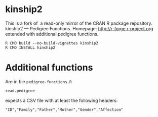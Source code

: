 # kinship2

This is a fork of  a read-only mirror of the CRAN R package repository.  kinship2 — Pedigree Functions. Homepage: http://r-forge.r-project.org
extended with additional pedigree functions.

```
R CMD build --no-build-vignettes kinship2
R CMD INSTALL kinship2
```
 
# Additional functions
 
 Are in file ```pedigree-functions.R```
 
 ```R
 read.pedigree
 ```
 expects a CSV file with at least the following headers:
 
 ```
 "ID","Family","Father","Mother","Gender","Affection"
 ```
